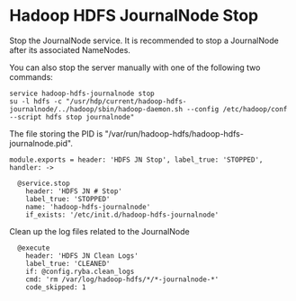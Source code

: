 
# Hadoop HDFS JournalNode Stop

Stop the JournalNode service. It is recommended to stop a JournalNode after its
associated NameNodes.

You can also stop the server manually with one of the following two commands:

```
service hadoop-hdfs-journalnode stop
su -l hdfs -c "/usr/hdp/current/hadoop-hdfs-journalnode/../hadoop/sbin/hadoop-daemon.sh --config /etc/hadoop/conf --script hdfs stop journalnode"
```

The file storing the PID is "/var/run/hadoop-hdfs/hadoop-hdfs-journalnode.pid".

    module.exports = header: 'HDFS JN Stop', label_true: 'STOPPED', handler: ->

      @service.stop
        header: 'HDFS JN # Stop'
        label_true: 'STOPPED'
        name: 'hadoop-hdfs-journalnode'
        if_exists: '/etc/init.d/hadoop-hdfs-journalnode'    

Clean up the log files related to the JournalNode

      @execute
        header: 'HDFS JN Clean Logs'
        label_true: 'CLEANED'
        if: @config.ryba.clean_logs
        cmd: 'rm /var/log/hadoop-hdfs/*/*-journalnode-*'
        code_skipped: 1
